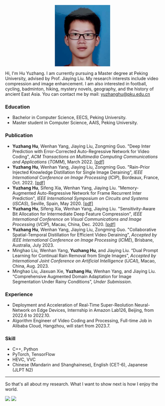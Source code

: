 <!-- ![Image](images/hyz7.jpg) -->

<div  align="center">    
 <img src="images/hyz7.jpg" width = "180" height = "200" align=center />
</div>
<!-- <img src="images/hyz6.jpg)" width="60"> -->

Hi, I'm Hu Yuzhang. I am currently pursuing a Master degree at Peking University, advised by Prof. Jiaying Liu.
My research interests include video compression and image enhancement.
I am also interested in football, cycling, badminton, hiking, mystery novels, geography, and the history of ancient East Asia.
You can contact me by mail: yuzhanghu@pku.edu.cn

<!-- ### Markdown

Markdown is a lightweight and easy-to-use syntax for styling your writing. It includes conventions for

```markdown
Syntax highlighted code block

# Header 1
## Header 2
### Header 3

- Bulleted
- List

1. Numbered
2. List

**Bold** and _Italic_ and `Code` text

[Link](url) and ![Image](src)
​``` -->


### Education

- Bachelor in Computer Science, EECS, Peking University.
- Master student in Computer Science, AAIS, Peking University.


### Publication
- **Yuzhang Hu**, Wenhan Yang, Jiaying Liu, Zongming Guo. "Deep Inter Prediction with Error-Corrected Auto-Regressive Network for Video Coding", *ACM Transactions on Multimedia Computing Communications and Applications* (*TOMM*), March 2022. [[pdf]](https://doi.acm.org/?doi=3528173)
- **Yuzhang Hu**, Wenhan Yang, Jiaying Liu, Zongming Guo. "Rain-Prior Injected Knowledge Distillation for Single Image Deraining", *IEEE International Conference on Image Processing* (*ICIP*), Bordeaux, France, Oct. 2022. [[pdf]](http://39.96.165.147/Pub%20Files/2022/hyz_icip22.pdf)
- **Yuzhang Hu**, Sifeng Xia, Wenhan Yang, Jiaying Liu. "Memory-Augmented Auto-Regressive Network for Frame Recurrent Inter Prediction", *IEEE International Symposium on Circuits and Systems* (*ISCAS*), Seville, Spain, May 2020. [[pdf]](http://39.96.165.147/Pub%20Files/2020/hyz_iscas20.pdf)
- **Yuzhang Hu**, Sifeng Xia, Wenhan Yang, Jiaying Liu. "Sensitivity-Aware Bit Allocation for Intermediate Deep Feature Compression", *IEEE International Conference on Visual Communications and Image Processing* (*VCIP*), Macau, China, Dec. 2020. [[pdf]](http://39.96.165.147/Pub%20Files/2020/hyz_vcip20.pdf)
- **Yuzhang Hu**, Wenhan Yang, Jiaying Liu, Zongming Guo. "Collaborative Spatial-Temporal Distillation for Efficient Video Deraining", *Accepted by IEEE International Conference on Image Processing* (*ICME*), Brisbane, Australia, July 2023.
- Minghao Liu, Wenhan Yang, **Yuzhang Hu**, and Jiaying Liu. “Dual Prompt Learning for Continual Rain Removal from Single Images”, *Accepted by International Joint Conference on Artificial Intelligence* (*IJCAI*), Macao, China, Aug. 2023.
- Minghao Liu, Jiaxuan Xie, **Yuzhang Hu**, Wenhan Yang, and Jiaying Liu. “Comprehensive Augmented Domain Adaptation for Image Segmentation Under Rainy Conditions”, *Under Submission*.



### Experience
- Deployment and Acceleration of Real-Time Super-Reolution Neural-Network on Edge Devices, Internship in Amazon Lab126, Beijing, from 2022.6 to 2022.10.
- Algorithm Engineer of Video Coding and Processing, Full-time Job in Alibaba Cloud, Hangzhou, will start from 2023.7.


### Skill
- C++, Python
- PyTorch, TensorFlow
- HEVC, VVC
- Chinese (Mandarin and Shanghainese), English (CET-6), Japanese (JLPT N2)

------------------------------------
So that's all about my research. What I want to show next is how I enjoy the world.

<div class="row">
    <a href="https://huyuzhang.github.io/travel"><img src="images/travel-cover.png" height = "90"></a>
    <a href="https://huyuzhang.github.io/hobby"><img src="images/hobby-cover.png" height = "90"></a>         
</div>

<!-- [About My Travel](https://huyuzhang.github.io/travel)

[About My Hobby](https://huyuzhang.github.io/hobby) -->